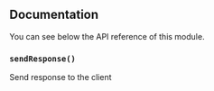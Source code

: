 ## Documentation

You can see below the API reference of this module.

### `sendResponse()`
Send response to the client

